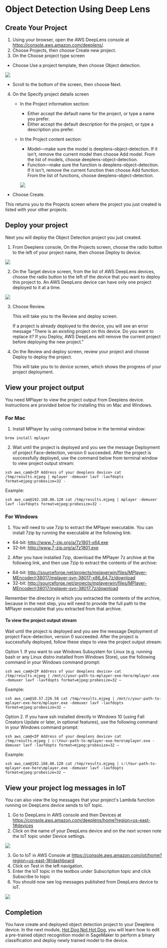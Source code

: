 # Object Detection Using Deep Lens

## Create Your Project

1. Using your browser, open the AWS DeepLens console at https://console.aws.amazon.com/deeplens/.
2. Choose Projects, then choose Create new project.
3. On the Choose project type screen
- Choose Use a project template, then choose Object detection.

![](assets/projecttemplate.png)

- Scroll to the bottom of the screen, then choose Next.
4. On the Specify project details screen
   - In the Project information section:
      - Either accept the default name for the project, or type a name you prefer.
      - Either accept the default description for the project, or type a description you prefer.
   - In the Project content section:
      - Model—make sure the model is deeplens-object-detection. If it isn't, remove the current model then choose Add model. From the list of models, choose deeplens-object-detection.
      - Function—make sure the function is deeplens-object-detection. If it isn't, remove the current function then choose Add function. From the list of functions, choose deeplens-object-detection.

      ![](assets/projectcontent.png)

  - Choose Create.

This returns you to the Projects screen where the project you just created is listed with your other projects.

## Deploy your project

Next you will deploy the Object Detection project you just created.

1. From Deeplens console, On the Projects screen, choose the radio button to the left of your project name, then choose Deploy to device.

![](assets/projecthome.png)

2. On the Target device screen, from the list of AWS DeepLens devices, choose the radio button to the left of the device that you want to deploy this project to. An AWS DeepLens device can have only one project deployed to it at a time.

![](assets/targetdevice.png)

3. Choose Review.

   This will take you to the Review and deploy screen.

   If a project is already deployed to the device, you will see an error message
   "There is an existing project on this device. Do you want to replace it?
   If you Deploy, AWS DeepLens will remove the current project before deploying the new project."

4. On the Review and deploy screen, review your project and choose Deploy to deploy the project.

   This will take you to to device screen, which shows the progress of your project deployment.

## View your project output

You need MPlayer to view the project output from Deeplens device. Instructions are provided below for installing this on Mac and Windows.

### For Mac
1. Install MPlayer by using command below in the terminal window:

```
brew install mplayer
```

2. Wait until the project is deployed and you see the message Deployment of project Face-detection, version 0 succeeded. After the project is successfully deployed, use the command below from terminal window to view project output stream:

```
ssh aws_cam@<IP Address of your deeplens device> cat /tmp/results.mjpeg | mplayer -demuxer lavf -lavfdopts format=mjpeg:probesize=32 -
```
Example:
```
ssh aws_cam@192.168.86.120 cat /tmp/results.mjpeg | mplayer -demuxer lavf -lavfdopts format=mjpeg:probesize=32 -
```

### For Windows

1. You will need to use 7zip to extract the MPlayer executable. You can install 7zip by running the executable at the following link: 
* 64-bit: http://www.7-zip.org/a/7z1801-x64.exe
* 32-bit: http://www.7-zip.org/a/7z1801.exe

2. After you have installed 7zip, download the MPlayer 7z archive at the following link, and then use 7zip to extract the contents of the archive: 
* 64-bit: http://sourceforge.net/projects/mplayerwin/files/MPlayer-MEncoder/r38017/mplayer-svn-38017-x86_64.7z/download
* 32-bit: http://sourceforge.net/projects/mplayerwin/files/MPlayer-MEncoder/r38017/mplayer-svn-38017.7z/download

Remember the directory in which you extracted the contents of the archive, because in the next step, you will need to provide the full path to the MPlayer executable that you extracted from that archive.

#### To view the project output stream

Wait until the project is deployed and you see the message Deployment of project Face-detection, version 0 succeeded. After the project is successfully deployed, follow these steps to view the project output stream:

Option 1. If you want to use Windows Subsystem for Linux (e.g. running bash or any Linux distro installed from Windows Store), use the following command in your Windows command prompt:
```
ssh aws_cam@<IP Address of your deeplens device> cat /tmp/results.mjpeg | /mnt/c/your-path-to-mplayer-exe-here/mplayer.exe -demuxer lavf -lavfdopts format=mjpeg:probesize=32 –
```
Example:
```
ssh aws_cam@10.57.226.58 cat /tmp/results.mjpeg | /mnt/c/your-path-to-mplayer-exe-here/mplayer.exe -demuxer lavf -lavfdopts format=mjpeg:probesize=32 –
```

Option 2. If you have ssh installed directly in Windows 10 (using Fall Creators Update or later, in optional features), use the following command in your Windows command prompt:
```
ssh aws_cam@<IP Address of your deeplens device> cat /tmp/results.mjpeg | c:\Your-path-to-mplayer-exe-here\mplayer.exe -demuxer lavf -lavfdopts format=mjpeg:probesize=32 –
```
Example:
```
ssh aws_cam@192.168.86.120 cat /tmp/results.mjpeg | c:\Your-path-to-mplayer-exe-here\mplayer.exe -demuxer lavf -lavfdopts format=mjpeg:probesize=32 –
```

## View your project log messages in IoT

You can also view the log messages that your project's Lambda function running on DeepLens device sends to IoT topic.

1. Go to DeepLens in AWS console and then Devices at https://console.aws.amazon.com/deeplens/home?region=us-east-1#devices
2. Click on the name of your DeepLens device and on the next screen note the IoT topic under Device settings.

![](assets/dliottopic.png)

3. Go to IoT in AWS Console at https://console.aws.amazon.com/iot/home?region=us-east-1#/dashboard
4. Click on Test in the left navigation.
5. Enter the IoT topic in the textbox under Subscription topic and click Subscribe to topic
6. You should now see log messages published from DeepLens device to IoT.

![](assets/dlmessages.png)

## Completion
You have create and deployed object detection project to your Deeplens device. In the next module, [Hot Dog Not Hot Dog](../3-HotDogNotHotDog), you will learn how to edit a pre-trained object recognition model in SageMaker to perform a binary classification and deploy newly trained model to the device.
